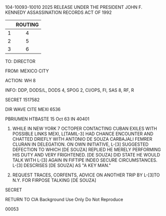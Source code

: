 104-10093-10010  2025 RELEASE UNDER THE PRESIDENT JOHN F. KENNEDY ASSASSINATION RECORDS ACT OF 1992

||ROUTING|
|-|:-:|
|1|4|
|2|5|
|3|6|
TO: DIRECTOR

FROM: MEXICO CITY

ACTION: WH 8

INFO: DDP, DODS/L, DODS 4, SPOG 2, CI/OPS, FI, SAS 8, RF, R

SECRET 1517582

DIR WAVE CITE MEXI 6536

PBRIUMEN HTBASTE 15 Oct 63 IN 40401

1. WHILE IN NEW YORK 7 OCTOPER CONTACTING CUBAN EXILES WITH
POSSIBLE LINKS MEXI, L[TAMIL-3] HAD CHANCE ENCOUNTER AND CHATTED
DRIEFLY WITH ANTONIO DE SOUZA CARBAJALI FEMRER CLURAN IN DELEGATION.
ON OWN INITIATIVE, L-[3] SUGGESTED DEFECTION TO WHICH [DE SOUZA]
REPLIED HE MERELY PERFORMING HIS DUTY AND VERY FRIGHTENED. [DE
SOUZA] DID STATE HE WOULD TALK WITH L-[3] AGAIN IN FIFTIPE INDEO
SECURE CIRCUMSTANCES. L-[3] DESCRISES [DE SOUZA] AS "A KEY MAN."

2. REQUEST TRACES, CORFENTS, ADVICE ON ANOTHER TRIP BY L-[3]TO
N.Y. FOR FIRPOSE TALKING [DE SOUZA]

SECRET

RETURN TO CIA
Background Use Only
Do Not Reproduce

00053
